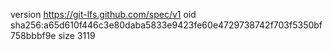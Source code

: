 version https://git-lfs.github.com/spec/v1
oid sha256:a65d610f446c3e80daba5833e9423fe60e4729738742f703f5350bf758bbbf9e
size 3119
